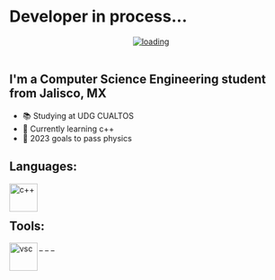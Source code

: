 # Developer in process...

<div align="center">
  <a href="https://analystcave.com/wp-content/uploads/2014/10/VBA-Progress-Bar.gif">
  <img  src="https://analystcave.com/wp-content/uploads/2014/10/VBA-Progress-Bar.gif"
       alt="loading" 
    /></a>
</div>
<br>

## I'm a Computer Science Engineering student from Jalisco, MX

- 📚 Studying at UDG CUALTOS
- 👾 Currently learning c++
- 📔 2023 goals to pass physics


## Languages:
<img align="left" alt="c++" width="50px" src="https://upload.wikimedia.org/wikipedia/commons/thumb/1/18/ISO_C%2B%2B_Logo.svg/1822px-ISO_C%2B%2B_Logo.svg.png" />
<br/> 
<br/> 

## Tools:
<img align="left" alt="vsc" width="50px" src="https://upload.wikimedia.org/wikipedia/commons/thumb/9/9a/Visual_Studio_Code_1.35_icon.svg/2048px-Visual_Studio_Code_1.35_icon.svg.png" />
_ _ _

<!-- Profe si lee esto pongame 10 -->

